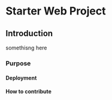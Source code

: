 # Starter Web Project

## Introduction
somethisng here

### Purpose

#### Deployment

#### How to contribute